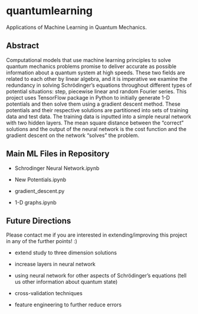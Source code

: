 # quantumlearning
Applications of Machine Learning in Quantum Mechanics. 

## Abstract

Computational models that use machine learning principles to solve quantum mechanics problems promise to deliver accurate as possible information about a quantum system at high speeds. These two fields are related to each other by linear algebra, and it is imperative we examine the redundancy in solving Schrödinger’s equations throughout different types of potential situations: step, piecewise linear and random Fourier series. This project uses TensorFlow package in Python to initially generate 1-D potentials and then solve them using a gradient descent method. These potentials and their respective solutions are partitioned into sets of training data and test data. The training data is inputted into a simple neural network with two hidden layers. The mean square distance between the “correct” solutions and the output of the neural network is the cost function and the gradient descent on the network “solves” the problem. 


## Main ML Files in Repository

- Schrodinger Neural Network.ipynb

- New Potentials.ipynb

- gradient_descent.py

- 1-D graphs.ipynb


## Future Directions

Please contact me if you are interested in extending/improving this project in any of the further points! :)

- extend study to three dimension solutions

- increase layers in neural network

- using neural network for other aspects of Schrödinger’s equations (tell us other information about quantum state)

- cross-validation techniques

- feature engineering to further reduce errors

